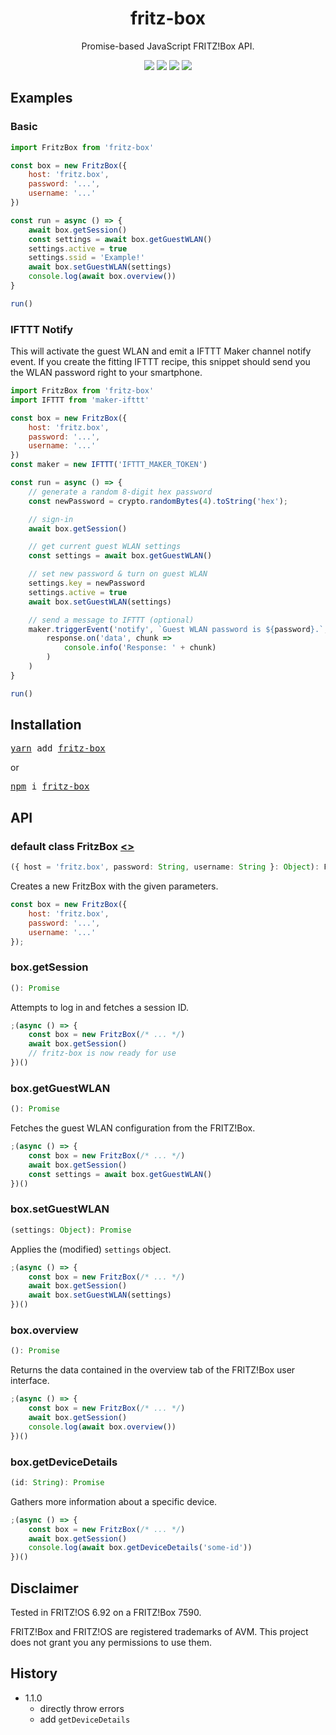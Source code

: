 <h1 align="center">fritz-box</h2>

<p align="center">
	Promise-based JavaScript FRITZ!Box API.
</p>

<p align="center">
	<a href="https://slack.dodekeract.com"><img src="https://slack.dodekeract.com/badge.svg"/></a>
	<a href="https://codeclimate.com/github/dodekeract/fritz-box/maintainability"><img src="https://api.codeclimate.com/v1/badges/0c35f27e2de42a35257b/maintainability"/></a>
	<a href="https://npmjs.com/package/fritz-box"><img src="https://img.shields.io/npm/dm/fritz-box.svg"/></a>
	<a href="https://david-dm.org/dodekeract/fritz-box"><img src="https://david-dm.org/dodekeract/fritz-box.svg"/></a>
</p>

## Examples

### Basic

```javascript
import FritzBox from 'fritz-box'

const box = new FritzBox({
	host: 'fritz.box',
	password: '...',
	username: '...'
})

const run = async () => {
	await box.getSession()
	const settings = await box.getGuestWLAN()
	settings.active = true
	settings.ssid = 'Example!'
	await box.setGuestWLAN(settings)
	console.log(await box.overview())
}

run()
```

### IFTTT Notify

This will activate the guest WLAN and emit a IFTTT Maker channel notify event. If you create the fitting IFTTT recipe, this snippet should send you the WLAN password right to your smartphone.

```javascript
import FritzBox from 'fritz-box'
import IFTTT from 'maker-ifttt'

const box = new FritzBox({
	host: 'fritz.box',
	password: '...',
	username: '...'
})
const maker = new IFTTT('IFTTT_MAKER_TOKEN')

const run = async () => {
	// generate a random 8-digit hex password
	const newPassword = crypto.randomBytes(4).toString('hex');

	// sign-in
	await box.getSession()

	// get current guest WLAN settings
	const settings = await box.getGuestWLAN()

	// set new password & turn on guest WLAN
	settings.key = newPassword
	settings.active = true
	await box.setGuestWLAN(settings)

	// send a message to IFTTT (optional)
	maker.triggerEvent('notify', `Guest WLAN password is ${password}.`, response =>
		response.on('data', chunk =>
			console.info('Response: ' + chunk)
		)
	)
}

run()
```

## Installation

<pre>
<a href="https://yarnpkg.com">yarn</a> add <a href="https://yarnpkg.com/en/package/fritz-box">fritz-box</a>
</pre>
or
<pre>
<a href="https://npmjs.com">npm</a> i <a href="https://npmjs.com/package/fritz-box">fritz-box</a>
</pre>

## API

### default class FritzBox [<>](/source/index.js)

```ts
({ host = 'fritz.box', password: String, username: String }: Object): FritzBox
```

Creates a new FritzBox with the given parameters.

````javascript
const box = new FritzBox({
	host: 'fritz.box',
	password: '...',
	username: '...'
});
````

### box.getSession

```ts
(): Promise
```

Attempts to log in and fetches a session ID.

```js
;(async () => {
	const box = new FritzBox(/* ... */)
	await box.getSession()
	// fritz-box is now ready for use
})()
```

### box.getGuestWLAN

```ts
(): Promise
```

Fetches the guest WLAN configuration from the FRITZ!Box.

```js
;(async () => {
	const box = new FritzBox(/* ... */)
	await box.getSession()
	const settings = await box.getGuestWLAN()
})()
```

### box.setGuestWLAN

```ts
(settings: Object): Promise
```

Applies the (modified) `settings` object.

```js
;(async () => {
	const box = new FritzBox(/* ... */)
	await box.getSession()
	await box.setGuestWLAN(settings)
})()
```

### box.overview

```ts
(): Promise
```

Returns the data contained in the overview tab of the FRITZ!Box user interface.

```js
;(async () => {
	const box = new FritzBox(/* ... */)
	await box.getSession()
	console.log(await box.overview())
})()
```

### box.getDeviceDetails

```ts
(id: String): Promise
```

Gathers more information about a specific device.

```js
;(async () => {
	const box = new FritzBox(/* ... */)
	await box.getSession()
	console.log(await box.getDeviceDetails('some-id'))
})()
```

## Disclaimer

Tested in FRITZ!OS 6.92 on a FRITZ!Box 7590.

FRITZ!Box and FRITZ!OS are registered trademarks of AVM. This project does not grant you any permissions to use them.

## History

* 1.1.0
	* directly throw errors
	* add `getDeviceDetails`

